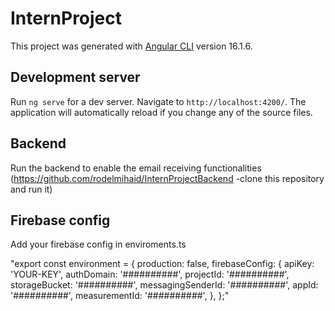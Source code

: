 # InternProject

This project was generated with [Angular CLI](https://github.com/angular/angular-cli) version 16.1.6.

## Development server

Run `ng serve` for a dev server. Navigate to `http://localhost:4200/`. The application will automatically reload if you change any of the source files.

## Backend

Run the backend to enable the email receiving functionalities (https://github.com/rodelmihaid/InternProjectBackend -clone this repository and run it)

## Firebase config

Add your firebase config in enviroments.ts

"export const environment = {
  production: false,
  firebaseConfig: {
    apiKey: 'YOUR-KEY',
    authDomain: '##########',
    projectId: '##########',
    storageBucket: '##########',
    messagingSenderId: '##########',
    appId: '##########',
    measurementId: '##########',
  },
};"
